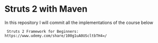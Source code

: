# Struts 2 with Maven


In this repository I will commit all the implementations of the course below


     Struts 2 Framework for Beginners: https://www.udemy.com/share/100g1uA0UScltbTH4=/
